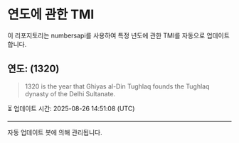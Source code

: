 
# 연도에 관한 TMI

이 리포지토리는 numbersapi를 사용하여 특정 년도에 관한 TMI를 자동으로 업데이트합니다.

## 연도: (1320)
> 1320 is the year that Ghiyas al-Din Tughlaq founds the Tughlaq dynasty of the Delhi Sultanate.

⏳ 업데이트 시간: 2025-08-26 14:51:08 (UTC)

---
자동 업데이트 봇에 의해 관리됩니다.
